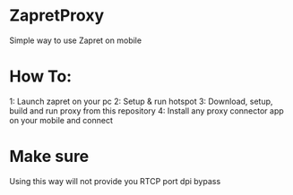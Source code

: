 # ZapretProxy
Simple way to use Zapret on mobile
# How To:
1: Launch zapret on your pc
2: Setup & run hotspot
3: Download, setup, build and run proxy from this repository
4: Install any proxy connector app on your mobile and connect
# Make sure
Using this way will not provide you RTCP port dpi bypass
